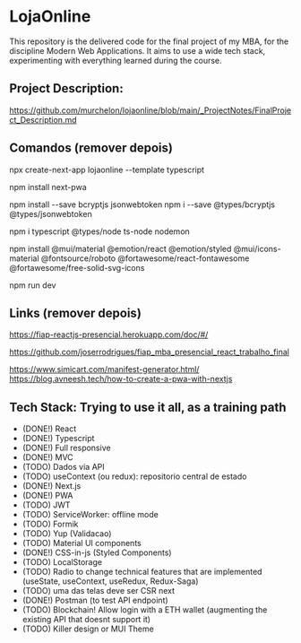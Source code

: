 
# LojaOnline
This repository is the delivered code for the final project of my MBA, for the discipline Modern Web Applications. It aims to use a wide tech stack, experimenting with everything learned during the course.

## Project Description:
https://github.com/murchelon/lojaonline/blob/main/_ProjectNotes/FinalProject_Description.md

## Comandos (remover depois)

npx create-next-app lojaonline --template typescript

npm install next-pwa

npm install --save bcryptjs jsonwebtoken
npm i --save @types/bcryptjs @types/jsonwebtoken

npm i typescript @types/node ts-node nodemon

npm install @mui/material @emotion/react @emotion/styled @mui/icons-material @fontsource/roboto @fortawesome/react-fontawesome @fortawesome/free-solid-svg-icons

npm run dev


## Links (remover depois)

https://fiap-reactjs-presencial.herokuapp.com/doc/#/

https://github.com/joserrodrigues/fiap_mba_presencial_react_trabalho_final

https://www.simicart.com/manifest-generator.html/
https://blog.avneesh.tech/how-to-create-a-pwa-with-nextjs



## Tech Stack: Trying to use it all, as a training path
- (DONE!) React
- (DONE!) Typescript
- (DONE!) Full responsive
- (DONE!) MVC
- (TODO) Dados via API
- (TODO) useContext (ou redux): repositorio central de estado
- (DONE!) Next.js
- (DONE!) PWA
- (TODO) JWT
- (TODO) ServiceWorker: offline mode
- (TODO) Formik
- (TODO) Yup (Validacao)
- (TODO) Material UI components
- (DONE!) CSS-in-js (Styled Components)
- (TODO) LocalStorage
- (TODO) Radio to change technical features that are implemented (useState, useContext, useRedux, Redux-Saga)
- (TODO) uma das telas deve ser CSR next
- (DONE!) Postman (to test API endpoint)
- (TODO) Blockchain! Allow login with a ETH wallet (augmenting the existing API that doesnt support it)
- (TODO) Killer design or MUI Theme

